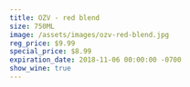```yaml
---
title: OZV - red blend
size: 750ML
image: /assets/images/ozv-red-blend.jpg
reg_price: $9.99
special_price: $8.99
expiration_date: 2018-11-06 00:00:00 -0700
show_wine: true
---
```


